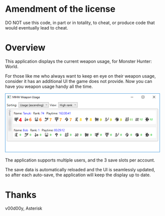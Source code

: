 # Amendment of the license

DO NOT use this code, in part or in totality, to cheat, or produce code that would eventually lead to cheat.

# Overview

This application displays the current weapon usage, for Monster Hunter: World.

For those like me who always want to keep en eye on their weapon usage, consider it has an additional UI the game does not provide. Now you can have you weapon usage handy all the time.

![Screenshot](docs/screenshot01.png)

The application supports multiple users, and the 3 save slots per account.

The save data is automatically reloaded and the UI is seamlessly updated, so after each auto-save, the application will keep the display up to date.

# Thanks

v00d00y, Asterisk
